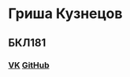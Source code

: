 # Гриша Кузнецов
## БКЛ181
### [VK](vk.com/gregthegreat) [GitHub](https://github.com/grishakuznetsov)
